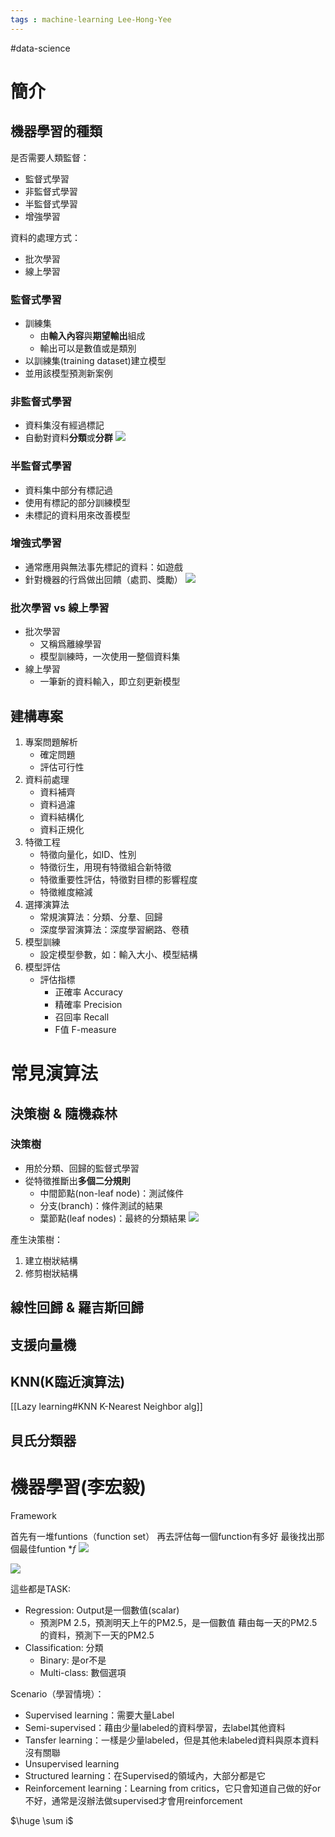 ```yaml
---
tags : machine-learning Lee-Hong-Yee
---
```


#data-science

# 簡介
## 機器學習的種類
是否需要人類監督：
* 監督式學習
* 非監督式學習
* 半監督式學習
* 增強學習

資料的處理方式：
* 批次學習
* 線上學習

### 監督式學習
* 訓練集
	* 由**輸入內容**與**期望輸出**組成
	* 輸出可以是數值或是類別
* 以訓練集(training dataset)建立模型
* 並用該模型預測新案例

### 非監督式學習
* 資料集沒有經過標記
* 自動對資料**分類**或**分群**
![](https://i.imgur.com/dgmCteZ.png)


### 半監督式學習
* 資料集中部分有標記過
* 使用有標記的部分訓練模型
* 未標記的資料用來改善模型

### 增強式學習
* 通常應用與無法事先標記的資料：如遊戲
* 針對機器的行爲做出回饋（處罰、獎勵）
![](https://i.imgur.com/EpFqfsZ.png)

### 批次學習 vs 線上學習
* 批次學習
	* 又稱爲離線學習
	* 模型訓練時，一次使用一整個資料集
* 線上學習
	* 一筆新的資料輸入，即立刻更新模型

## 建構專案
1. 專案問題解析
	* 確定問題
	* 評估可行性
2. 資料前處理
	* 資料補齊
	* 資料過濾
	* 資料結構化
	* 資料正規化
3. 特徵工程
	* 特徵向量化，如ID、性別
	* 特徵衍生，用現有特徵組合新特徵
	* 特徵重要性評估，特徵對目標的影響程度
	* 特徵維度縮減
4. 選擇演算法
	* 常規演算法：分類、分羣、回歸
	* 深度學習演算法：深度學習網路、卷積
5. 模型訓練
	* 設定模型參數，如：輸入大小、模型結構
6. 模型評估
	* 評估指標
		* 正確率 Accuracy
		* 精確率 Precision
		* 召回率 Recall
		* F值 F-measure



# 常見演算法
## 決策樹 & 隨機森林
### 決策樹
* 用於分類、回歸的監督式學習
* 從特徵推斷出**多個二分規則**
	* 中間節點(non-leaf node)：測試條件
	* 分支(branch)：條件測試的結果
	* 葉節點(leaf nodes)：最終的分類結果
![](https://i.imgur.com/coSBmAi.png)

產生決策樹：
1. 建立樹狀結構
2. 修剪樹狀結構


## 線性回歸 & 羅吉斯回歸

## 支援向量機


## KNN(K臨近演算法)
[[Lazy learning#KNN K-Nearest Neighbor alg]]

## 貝氏分類器

# 機器學習(李宏毅)
Framework

首先有一堆funtions（function set）
再去評估每一個function有多好
最後找出那個最佳funtion $*f$
![](https://i.imgur.com/6WKZZgs.png)

![](https://i.imgur.com/nUE5bdT.png)

這些都是TASK:
* Regression: Output是一個數值(scalar)
   * 預測PM 2.5，預測明天上午的PM2.5，是一個數值
   藉由每一天的PM2.5的資料，預測下一天的PM2.5
* Classification: 分類
	* Binary: 是or不是
	* Multi-class: 數個選項



Scenario（學習情境）：
* Supervised learning：需要大量Label
* Semi-supervised：藉由少量labeled的資料學習，去label其他資料
* Tansfer learning：一樣是少量labeled，但是其他未labeled資料與原本資料沒有關聯
* Unsupervised learning
* Structured learning：在Supervised的領域內，大部分都是它
* Reinforcement learning：Learning from critics，它只會知道自己做的好or不好，通常是沒辦法做supervised才會用reinforcement

$\huge \sum i$

